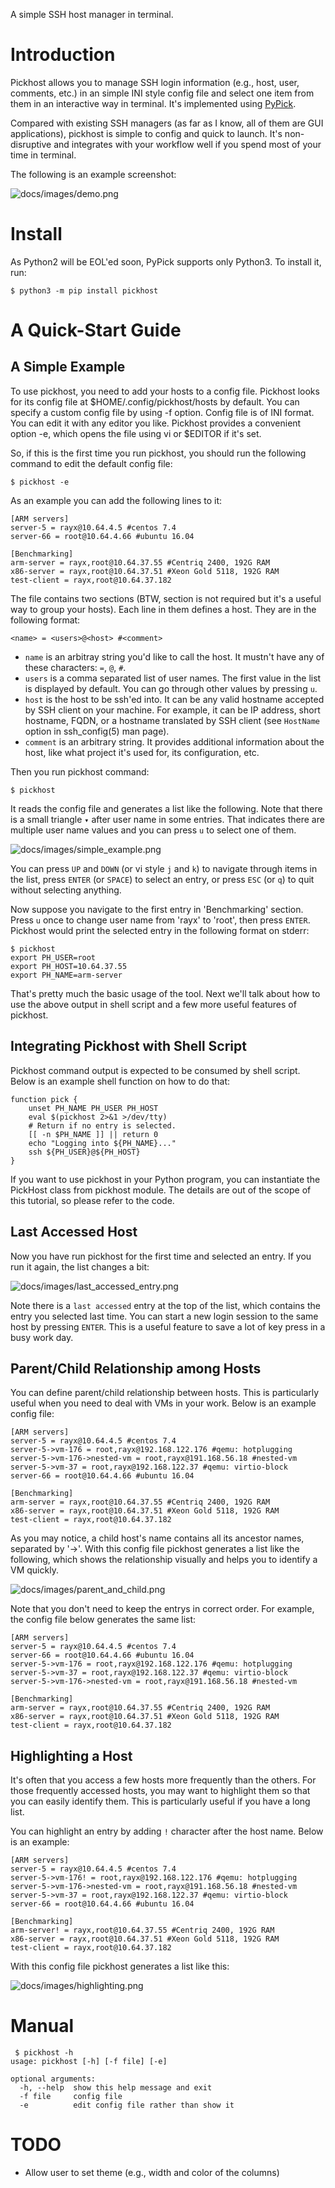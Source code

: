 A simple SSH host manager in terminal.

# Introduction

Pickhost allows you to manage SSH login information (e.g., host, user, comments, etc.) in an simple INI style config file and select one item from them in an interactive way in terminal. It's implemented using [PyPick](https://github.com/rayx/pypick).

Compared with existing SSH managers (as far as I know, all of them are GUI applications), pickhost is simple to config and quick to launch. It's non-disruptive and integrates with your workflow well if you spend most of your time in terminal.

The following is an example screenshot:

![docs/images/demo.png](docs/images/demo.png)

# Install

As Python2 will be EOL'ed soon, PyPick supports only Python3. To install it, run:

    $ python3 -m pip install pickhost

# A Quick-Start Guide

## A Simple Example

To use pickhost, you need to add your hosts to a config file. Pickhost looks for its config file at $HOME/.config/pickhost/hosts by default. You can specify a custom config file by using -f option. Config file is of INI format. You can edit it with any editor you like. Pickhost provides a convenient option -e, which opens the file using vi or $EDITOR if it's set.

So, if this is the first time you run pickhost, you should run the following command to edit the default config file:

    $ pickhost -e
	
As an example you can add the following lines to it:

    [ARM servers]
    server-5 = rayx@10.64.4.5 #centos 7.4
    server-66 = root@10.64.4.66 #ubuntu 16.04
    
    [Benchmarking]
    arm-server = rayx,root@10.64.37.55 #Centriq 2400, 192G RAM
    x86-server = rayx,root@10.64.37.51 #Xeon Gold 5118, 192G RAM
    test-client = rayx,root@10.64.37.182

The file contains two sections (BTW, section is not required but it's a useful way to group your hosts). Each line in them defines a host. They are in the following format:

    <name> = <users>@<host> #<comment>

- `name` is an arbitray string you'd like to call the host. It mustn't have any of these characters: `=`, `@`, `#`.
- `users` is a comma separated list of user names. The first value in the list is displayed by default. You can go through other values by pressing `u`.
- `host` is the host to be ssh'ed into. It can be any valid hostname accepted by SSH client on your machine. For example, it can be IP address, short hostname, FQDN, or a hostname translated by SSH client (see `HostName` option in ssh_config(5) man page).
- `comment` is an arbitrary string. It provides additional information about the host, like what project it's used for, its configuration, etc.

Then you run pickhost command:

    $ pickhost

It reads the config file and generates a list like the following. Note that there is a small triangle `▾` after user name in some entries. That indicates there are multiple user name values and you can press `u` to select one of them.

![docs/images/simple_example.png](docs/images/simple_example.png)

You can press `UP` and `DOWN` (or vi style `j` and `k`) to navigate through items in the list, press `ENTER` (or `SPACE`) to select an entry, or press `ESC` (or `q`) to quit without selecting anything. 

Now suppose you navigate to the first entry in 'Benchmarking' section. Press `u` once to change user name from 'rayx' to 'root', then press `ENTER`. Pickhost would print the selected entry in the following format on stderr:

    $ pickhost
    export PH_USER=root
    export PH_HOST=10.64.37.55
    export PH_NAME=arm-server

That's pretty much the basic usage of the tool. Next we'll talk about how to use the above output in shell script and a few more useful features of pickhost.

## Integrating Pickhost with Shell Script

Pickhost command output is expected to be consumed by shell script. Below is an example shell function on how to do that:

    function pick {
        unset PH_NAME PH_USER PH_HOST
        eval $(pickhost 2>&1 >/dev/tty)
        # Return if no entry is selected.
        [[ -n $PH_NAME ]] || return 0
        echo "Logging into ${PH_NAME}..."
        ssh ${PH_USER}@${PH_HOST}
    }

If you want to use pickhost in your Python program, you can instantiate the PickHost class from pickhost module. The details are out of the scope of this tutorial, so please refer to the code.

## Last Accessed Host

Now you have run pickhost for the first time and selected an entry. If you run it again, the list changes a bit:

![docs/images/last_accessed_entry.png](docs/images/last_accessed_entry.png)

Note there is a `last accessed` entry at the top of the list, which contains the entry you selected last time. You can start a new login session to the same host by pressing `ENTER`. This is a useful feature to save a lot of key press in a busy work day.

## Parent/Child Relationship among Hosts

You can define parent/child relationship between hosts. This is particularly useful when you need to deal with VMs in your work. Below is an example config file:

    [ARM servers]
    server-5 = rayx@10.64.4.5 #centos 7.4
    server-5->vm-176 = root,rayx@192.168.122.176 #qemu: hotplugging
    server-5->vm-176->nested-vm = root,rayx@191.168.56.18 #nested-vm
    server-5->vm-37 = root,rayx@192.168.122.37 #qemu: virtio-block
    server-66 = root@10.64.4.66 #ubuntu 16.04
    
    [Benchmarking]
    arm-server = rayx,root@10.64.37.55 #Centriq 2400, 192G RAM
    x86-server = rayx,root@10.64.37.51 #Xeon Gold 5118, 192G RAM
    test-client = rayx,root@10.64.37.182
	
As you may notice, a child host's name contains all its ancestor names, separated by '->'. With this config file pickhost generates a list like the following, which shows the relationship visually and helps you to identify a VM quickly.

![docs/images/parent_and_child.png](docs/images/parent_and_child.png)

Note that you don't need to keep the entrys in correct order. For example, the config file below generates the same list:

    [ARM servers]
    server-5 = rayx@10.64.4.5 #centos 7.4
    server-66 = root@10.64.4.66 #ubuntu 16.04
    server-5->vm-176 = root,rayx@192.168.122.176 #qemu: hotplugging
    server-5->vm-37 = root,rayx@192.168.122.37 #qemu: virtio-block
    server-5->vm-176->nested-vm = root,rayx@191.168.56.18 #nested-vm
    
    [Benchmarking]
    arm-server = rayx,root@10.64.37.55 #Centriq 2400, 192G RAM
    x86-server = rayx,root@10.64.37.51 #Xeon Gold 5118, 192G RAM
    test-client = rayx,root@10.64.37.182

## Highlighting a Host

It's often that you access a few hosts more frequently than the others. For those frequently accessed hosts, you may want to highlight them so that you can easily identify them. This is particularly useful if you have a long list.

You can highlight an entry by adding `!` character after the host name. Below is an example:

    [ARM servers]
    server-5 = rayx@10.64.4.5 #centos 7.4
    server-5->vm-176! = root,rayx@192.168.122.176 #qemu: hotplugging
    server-5->vm-176->nested-vm = root,rayx@191.168.56.18 #nested-vm
    server-5->vm-37 = root,rayx@192.168.122.37 #qemu: virtio-block
    server-66 = root@10.64.4.66 #ubuntu 16.04
    
    [Benchmarking]
    arm-server! = rayx,root@10.64.37.55 #Centriq 2400, 192G RAM
    x86-server = rayx,root@10.64.37.51 #Xeon Gold 5118, 192G RAM
    test-client = rayx,root@10.64.37.182
	
With this config file pickhost generates a list like this:

![docs/images/highlighting.png](docs/images/highlighting.png)

# Manual

     $ pickhost -h
    usage: pickhost [-h] [-f file] [-e]
    
    optional arguments:
      -h, --help  show this help message and exit
      -f file     config file
      -e          edit config file rather than show it

# TODO

- Allow user to set theme (e.g., width and color of the columns)

